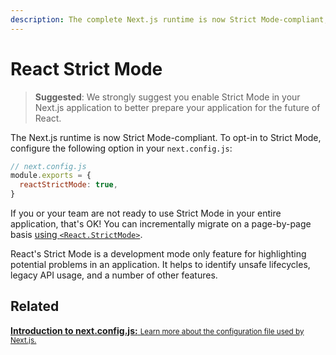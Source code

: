 ```yaml
---
description: The complete Next.js runtime is now Strict Mode-compliant, learn how to opt-in
---
```


# React Strict Mode

> **Suggested**: We strongly suggest you enable Strict Mode in your Next.js application to better prepare your application for the future of React.

The Next.js runtime is now Strict Mode-compliant. To opt-in to Strict Mode, configure the following option in your `next.config.js`:

```js
// next.config.js
module.exports = {
  reactStrictMode: true,
}
```

<!-- textlint-disable ja-technical-writing/no-exclamation-question-mark -->
If you or your team are not ready to use Strict Mode in your entire application, that's OK! You can incrementally migrate on a page-by-page basis [using `<React.StrictMode>`](https://reactjs.org/docs/strict-mode.html).
<!-- textlint-enable ja-technical-writing/no-exclamation-question-mark -->

React's Strict Mode is a development mode only feature for highlighting potential problems in an application. It helps to identify unsafe lifecycles, legacy API usage, and a number of other features.

## Related

<div class="card">
  <a href="/docs/api-reference/next.config.js/introduction.md">
    <b>Introduction to next.config.js:</b>
    <small>Learn more about the configuration file used by Next.js.</small>
  </a>
</div>
